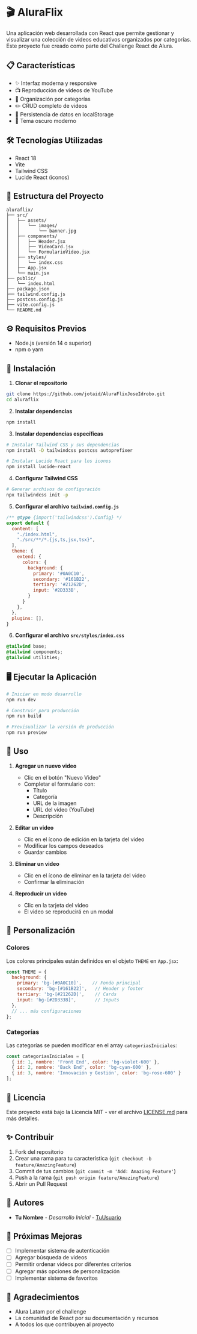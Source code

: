 # 🎬 AluraFlix

Una aplicación web desarrollada con React que permite gestionar y visualizar una colección de videos educativos organizados por categorías. Este proyecto fue creado como parte del Challenge React de Alura.

## 📋 Características

- ✨ Interfaz moderna y responsive
- 📺 Reproducción de videos de YouTube
- 🎯 Organización por categorías
- ✏️ CRUD completo de videos
- 💾 Persistencia de datos en localStorage
- 🌙 Tema oscuro moderno

## 🛠️ Tecnologías Utilizadas

- React 18
- Vite
- Tailwind CSS
- Lucide React (iconos)

## 📁 Estructura del Proyecto

```
aluraflix/
├── src/
│   ├── assets/
│   │   └── images/
│   │       └── banner.jpg
│   ├── components/
│   │   ├── Header.jsx
│   │   ├── VideoCard.jsx
│   │   └── FormularioVideo.jsx
│   ├── styles/
│   │   └── index.css
│   ├── App.jsx
│   └── main.jsx
├── public/
│   └── index.html
├── package.json
├── tailwind.config.js
├── postcss.config.js
├── vite.config.js
└── README.md
```

## ⚙️ Requisitos Previos

- Node.js (versión 14 o superior)
- npm o yarn

## 🚀 Instalación

1. **Clonar el repositorio**
```bash
git clone https://github.com/jotaid/AluraFlixJoseIdrobo.git
cd aluraflix
```

2. **Instalar dependencias**
```bash
npm install
```

3. **Instalar dependencias específicas**
```bash
# Instalar Tailwind CSS y sus dependencias
npm install -D tailwindcss postcss autoprefixer

# Instalar Lucide React para los iconos
npm install lucide-react
```

4. **Configurar Tailwind CSS**
```bash
# Generar archivos de configuración
npx tailwindcss init -p
```

5. **Configurar el archivo `tailwind.config.js`**
```javascript
/** @type {import('tailwindcss').Config} */
export default {
  content: [
    "./index.html",
    "./src/**/*.{js,ts,jsx,tsx}",
  ],
  theme: {
    extend: {
      colors: {
        background: {
          primary: '#0A0C10',
          secondary: '#161B22',
          tertiary: '#21262D',
          input: '#2D333B',
        }
      }
    },
  },
  plugins: [],
}
```

6. **Configurar el archivo `src/styles/index.css`**
```css
@tailwind base;
@tailwind components;
@tailwind utilities;
```

## 🖥️ Ejecutar la Aplicación

```bash
# Iniciar en modo desarrollo
npm run dev

# Construir para producción
npm run build

# Previsualizar la versión de producción
npm run preview
```

## 📱 Uso

1. **Agregar un nuevo video**
   - Clic en el botón "Nuevo Video"
   - Completar el formulario con:
     - Título
     - Categoría
     - URL de la imagen
     - URL del video (YouTube)
     - Descripción

2. **Editar un video**
   - Clic en el ícono de edición en la tarjeta del video
   - Modificar los campos deseados
   - Guardar cambios

3. **Eliminar un video**
   - Clic en el ícono de eliminar en la tarjeta del video
   - Confirmar la eliminación

4. **Reproducir un video**
   - Clic en la tarjeta del video
   - El video se reproducirá en un modal

## 🎨 Personalización

### Colores
Los colores principales están definidos en el objeto `THEME` en `App.jsx`:
```javascript
const THEME = {
  background: {
    primary: 'bg-[#0A0C10]',    // Fondo principal
    secondary: 'bg-[#161B22]',   // Header y footer
    tertiary: 'bg-[#21262D]',    // Cards
    input: 'bg-[#2D333B]',       // Inputs
  },
  // ... más configuraciones
};
```

### Categorías
Las categorías se pueden modificar en el array `categoriasIniciales`:
```javascript
const categoriasIniciales = [
  { id: 1, nombre: 'Front End', color: 'bg-violet-600' },
  { id: 2, nombre: 'Back End', color: 'bg-cyan-600' },
  { id: 3, nombre: 'Innovación y Gestión', color: 'bg-rose-600' }
];
```

## 📄 Licencia

Este proyecto está bajo la Licencia MIT - ver el archivo [LICENSE.md](LICENSE.md) para más detalles.

## ✨ Contribuir

1. Fork del repositorio
2. Crear una rama para tu característica (`git checkout -b feature/AmazingFeature`)
3. Commit de tus cambios (`git commit -m 'Add: Amazing Feature'`)
4. Push a la rama (`git push origin feature/AmazingFeature`)
5. Abrir un Pull Request

## 👥 Autores

* **Tu Nombre** - *Desarrollo Inicial* - [TuUsuario](https://github.com/jotaid)

## 🎯 Próximas Mejoras

- [ ] Implementar sistema de autenticación
- [ ] Agregar búsqueda de videos
- [ ] Permitir ordenar videos por diferentes criterios
- [ ] Agregar más opciones de personalización
- [ ] Implementar sistema de favoritos

## 🙌 Agradecimientos

* Alura Latam por el challenge
* La comunidad de React por su documentación y recursos
* A todos los que contribuyen al proyecto
